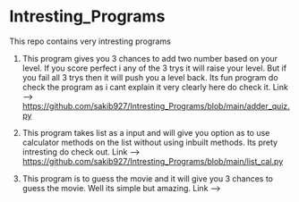 # Intresting_Programs

This repo contains very intresting programs 

1) This program gives you 3 chances to add two number based on your level. If you score perfect i any of the 3 trys it will raise your level. But if you fail all 3 trys then it will push you a level back. Its fun program do check the program as i cant explain it very clearly here do check it.
Link --> https://github.com/sakib927/Intresting_Programs/blob/main/adder_quiz.py

2) This program takes list as a input and will give you option as to use calculator methods on the list without using inbuilt methods. Its prety intresting do check out.
Link --> https://github.com/sakib927/Intresting_Programs/blob/main/list_cal.py

3) This program is to guess the movie and it will give you 3 chances to guess the movie. Well its simple but amazing.
Link -->
